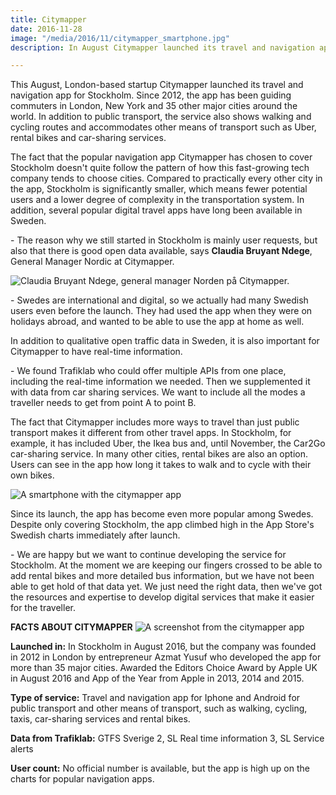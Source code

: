 ```yaml
---
title: Citymapper
date: 2016-11-28
image: "/media/2016/11/citymapper_smartphone.jpg"
description: In August Citymapper launched its travel and navigation app for Stockholm.

---
```

This August, London-based startup Citymapper launched its travel and navigation app for Stockholm. Since 2012, the app has been guiding commuters in London, New York and 35 other major cities around the world. In addition to public transport, the service also shows walking and cycling routes and accommodates other means of transport such as Uber, rental bikes and car-sharing services.

The fact that the popular navigation app Citymapper has chosen to cover Stockholm doesn't quite follow the pattern of how this fast-growing tech company tends to choose cities. Compared to practically every other city in the app, Stockholm is significantly smaller, which means fewer potential users and a lower degree of complexity in the transportation system. In addition, several popular digital travel apps have long been available in Sweden.

\- The reason why we still started in Stockholm is mainly user requests, but also that there is good open data available, says **Claudia Bruyant Ndege**, General Manager Nordic at Citymapper.

![Claudia Bruyant Ndege, general manager Norden på Citymapper.](/media/2016/11/citymapper_claudia_ndege.jpg  "Claudia Bruyant Ndege, general manager Norden på Citymapper.")

\- Swedes are international and digital, so we actually had many Swedish users even before the launch. They had used the app when they were on holidays abroad, and wanted to be able to use the app at home as well.

In addition to qualitative open traffic data in Sweden, it is also important for Citymapper to have real-time information.

\- We found Trafiklab who could offer multiple APIs from one place, including the real-time information we needed. Then we supplemented it with data from car sharing services. We want to include all the modes a traveller needs to get from point A to point B.

The fact that Citymapper includes more ways to travel than just public transport makes it different from other travel apps. In Stockholm, for example, it has included Uber, the Ikea bus and, until November, the Car2Go car-sharing service. In many other cities, rental bikes are also an option. Users can see in the app how long it takes to walk and to cycle with their own bikes.

![A smartphone with the citymapper app](/media/2016/11/citymapper_smartphone_2.jpg)

Since its launch, the app has become even more popular among Swedes. Despite only covering Stockholm, the app climbed high in the App Store's Swedish charts immediately after launch.

\- We are happy but we want to continue developing the service for Stockholm. At the moment we are keeping our fingers crossed to be able to add rental bikes and more detailed bus information, but we have not been able to get hold of that data yet. We just need the right data, then we've got the resources and expertise to develop digital services that make it easier for the traveller.

**FACTS ABOUT CITYMAPPER**
![A screenshot from the citymapper app](/media/2016/11/citymapper_screenshot.jpg)

**Launched in:** In Stockholm in August 2016, but the company was founded in 2012 in London by entrepreneur Azmat Yusuf who developed the app for more than 35 major cities. Awarded the Editors Choice Award by Apple UK in August 2016 and App of the Year from Apple in 2013, 2014 and 2015.

**Type of service:** Travel and navigation app for Iphone and Android for public transport and other means of transport, such as walking, cycling, taxis, car-sharing services and rental bikes.

**Data from Trafiklab:** GTFS Sverige 2, SL Real time information 3, SL Service alerts

**User count:** No official number is available, but the app is high up on the charts for popular navigation apps.